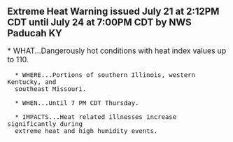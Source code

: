 <p>
   <h2>Extreme Heat Warning issued July 21 at 2:12PM CDT until July 24 at 7:00PM CDT by NWS Paducah KY</h2>
   <div style="font-size:120%">* WHAT...Dangerously hot conditions with heat index values up to 110.
      
      * WHERE...Portions of southern Illinois, western Kentucky, and
      southeast Missouri.
      
      * WHEN...Until 7 PM CDT Thursday.
      
      * IMPACTS...Heat related illnesses increase significantly during
      extreme heat and high humidity events.
   </div>
</p>